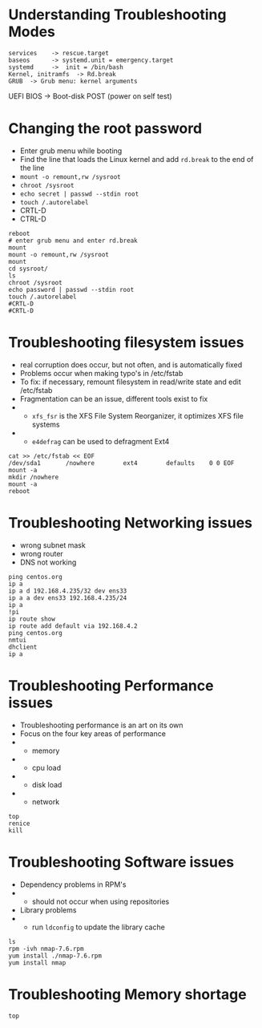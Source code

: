 # Understanding Troubleshooting Modes

    services    -> rescue.target
    baseos      -> systemd.unit = emergency.target
    systemd     ->  init = /bin/bash
    Kernel, initramfs  -> Rd.break
    GRUB  -> Grub menu: kernel arguments
UEFI    BIOS    -> Boot-disk
POST  (power on self test)

# Changing the root password
- Enter grub menu while booting
- Find the line that loads the Linux kernel and add `rd.break` to the end of the line
- `mount -o remount,rw /sysroot`
- `chroot /sysroot`
- `echo secret | passwd --stdin root`
- `touch /.autorelabel`
- CRTL-D
- CTRL-D

```
reboot
# enter grub menu and enter rd.break
mount
mount -o remount,rw /sysroot
mount
cd sysroot/
ls
chroot /sysroot
echo password | passwd --stdin root
touch /.autorelabel
#CRTL-D
#CRTL-D
```

# Troubleshooting filesystem issues
- real corruption does occur, but not often, and is automatically fixed
- Problems occur when making typo's in /etc/fstab
- To fix: if necessary, remount filesystem in read/write state and edit /etc/fstab
- Fragmentation can be an issue, different tools exist to fix
- - `xfs_fsr` is the XFS File System Reorganizer, it optimizes XFS file systems
- - `e4defrag` can be used to defragment Ext4

```
cat >> /etc/fstab << EOF
/dev/sda1       /nowhere        ext4        defaults    0 0 EOF
mount -a
mkdir /nowhere
mount -a
reboot
```

# Troubleshooting Networking issues
- wrong subnet mask
- wrong router
- DNS not working

```
ping centos.org
ip a
ip a d 192.168.4.235/32 dev ens33
ip a a dev ens33 192.168.4.235/24
ip a
!pi
ip route show
ip route add default via 192.168.4.2
ping centos.org
nmtui
dhclient
ip a
```

# Troubleshooting Performance issues
- Troubleshooting performance is an art on its own
- Focus on the four key areas of performance
- - memory
- - cpu load
- - disk load
- - network

```
top
renice
kill
```

# Troubleshooting Software issues
- Dependency problems in RPM's
- - should not occur when using repositories
- Library problems
- - run `ldconfig` to update the library cache

```
ls
rpm -ivh nmap-7.6.rpm
yum install ./nmap-7.6.rpm
yum install nmap
```

# Troubleshooting Memory shortage
`top`


